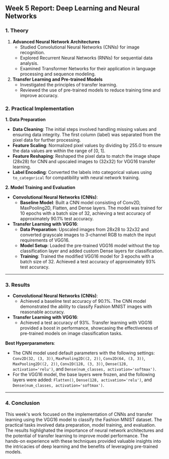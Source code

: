 ## Week 5 Report: Deep Learning and Neural Networks

### 1. Theory

1. **Advanced Neural Network Architectures**
    - Studied Convolutional Neural Networks (CNNs) for image recognition.
    - Explored Recurrent Neural Networks (RNNs) for sequential data analysis.
    - Examined Transformer Networks for their application in language processing and sequence modeling.
2. **Transfer Learning and Pre-trained Models**
    - Investigated the principles of transfer learning.
    - Reviewed the use of pre-trained models to reduce training time and improve accuracy.

### 2. **Practical Implementation**

**1. Data Preparation**

- **Data Cleaning**: The initial steps involved handling missing values and ensuring data integrity. The first column (label) was separated from the pixel data for further processing.
- **Feature Scaling**: Normalized pixel values by dividing by 255.0 to ensure the data values are within the range of [0, 1].
- **Feature Reshaping**: Reshaped the pixel data to match the image shape (28x28) for CNN and upscaled images to (32x32) for VGG16 transfer learning.
- **Label Encoding**: Converted the labels into categorical values using `to_categorical` for compatibility with neural network training.

**2. Model Training and Evaluation**

- **Convolutional Neural Networks (CNNs)**:
    - **Baseline Model**: Built a CNN model consisting of Conv2D, MaxPooling2D, Flatten, and Dense layers. The model was trained for 10 epochs with a batch size of 32, achieving a test accuracy of approximately 90.1% test accuracy.
- **Transfer Learning with VGG16**:
    - **Data Preparation**: Upscaled images from 28x28 to 32x32 and converted grayscale images to 3-channel RGB to match the input requirements of VGG16.
    - **Model Setup**: Loaded the pre-trained VGG16 model without the top classification layer and added custom Dense layers for classification.
    - **Training**: Trained the modified VGG16 model for 3 epochs with a batch size of 32. Achieved a test accuracy of approximately 93% test accuracy.

---

### 3. Results

- **Convolutional Neural Networks (CNNs)**:
    - Achieved a baseline test accuracy of 90.1%. The CNN model demonstrated the ability to classify Fashion MNIST images with reasonable accuracy.
- **Transfer Learning with VGG16**:
    - Achieved a test accuracy of 93%. Transfer learning with VGG16 provided a boost in performance, showcasing the effectiveness of pre-trained models on image classification tasks.

**Best Hyperparameters**:

- The CNN model used default parameters with the following settings: `Conv2D(32, (3, 3))`, `MaxPooling2D((2, 2))`, `Conv2D(64, (3, 3))`, `MaxPooling2D((2, 2))`, `Conv2D(128, (3, 3))`, `Dense(128, activation='relu')`, and `Dense(num_classes, activation='softmax')`.
- For the VGG16 model, the base layers were frozen, and the following layers were added: `Flatten()`, `Dense(128, activation='relu')`, and `Dense(num_classes, activation='softmax')`.

---

### 4. Conclusion

This week's work focused on the implementation of CNNs and transfer learning using the VGG16 model to classify the Fashion MNIST dataset. The practical tasks involved data preparation, model training, and evaluation. The results highlighated the importance of neural network architectures and the potential of transfer learning to improve model performance. The hands-on experience with these techniques provided valuable insights into the intricacies of deep learning and the benefits of leveraging pre-trained models.
